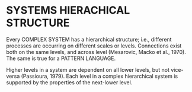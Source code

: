 # SYSTEMS HIERACHICAL STRUCTURE

Every COMPLEX SYSTEM has a hierarchical structure; i.e., different processes are occurring on different scales or levels. Connections exist both on the same levels, and across level (Mesarovic, Macko et al., 1970). The same is true for a PATTERN LANGUAGE.

Higher levels in a system are dependent on all lower levels, but not vice-versa (Passioura, 1979). Each level in a complex hierarchical system is supported by the properties of the next-lower level.
